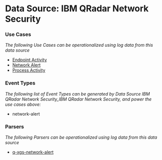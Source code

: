Data Source: IBM QRadar Network Security
========================================

### Use Cases

_The following Use Cases can be operationalized using log data from this data source_

* [Endpoint Activity](usecase_endpoint_activity.md)
* [Network Alert](usecase_network_alert.md)
* [Process Activity](usecase_process_activity.md)


### Event Types

_The following list of Event Types can be generated by Data Source IBM QRadar Network Security_IBM QRadar Network Security, and power the use cases above:_

- network-alert


### Parsers

_The following Parsers can be operationalized using log data from this data source_

* [q-xgs-network-alert](parserContent_q-xgs-network-alert.md)
